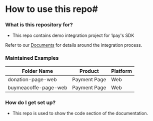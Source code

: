# How to use this repo#

### What is this repository for?

- This repo contains demo integration project for 1pay's SDK

Refer to our [Documents](https://1pay.network/documents/) for details around the integration process.

### Maintained Examples

| Folder Name          | Product      | Platform |
| -------------------- | ------------ | -------- |
| donation-page-web    | Payment Page | Web      |
| buymeacoffe-page-web | Payment Page | Web      |

### How do I get set up?

- This repo is used to show the code section of the documentation.
